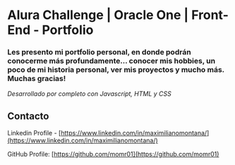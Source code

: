 # Alura Challenge | Oracle One | Front-End - Portfolio

### Les presento mi portfolio personal, en donde podrán conocerme más profundamente... conocer mis hobbies, un poco de mi historia personal, ver mis proyectos y mucho más. Muchas gracias!

_Desarrollado por completo con Javascript, HTML y CSS_


<!-- CONTACT -->
## Contacto

Linkedin Profile - [https://www.linkedin.com/in/maximilianomontana/](https://www.linkedin.com/in/maximilianomontana/)

GitHub Profile: [https://github.com/momr01](https://github.com/momr01)